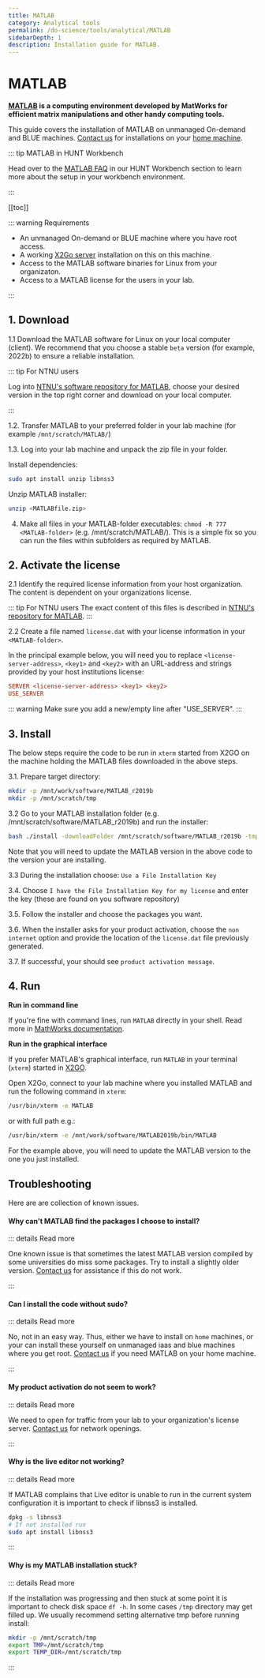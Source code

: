 ```yaml
---
title: MATLAB
category: Analytical tools
permalink: /do-science/tools/analytical/MATLAB
sidebarDepth: 1
description: Installation guide for MATLAB.
---
```


# MATLAB

**[MATLAB](https://www.mathworks.com/) is a computing environment developed by MatWorks for efficient matrix manipulations and other handy computing tools.**

This guide covers the installation of MATLAB on unmanaged On-demand and BLUE machines. [Contact us](/contat) for installations on your [home machine](/do-science/faq/compute/#machine-types).

::: tip MATLAB in HUNT Workbench

Head over to the [MATLAB FAQ](/do-science/hunt-workbench/faq/#matlab) in our HUNT Workbench section to learn more about the setup in your workbench environment.

:::


[[toc]]


::: warning Requirements

- An unmanaged On-demand or BLUE machine where you have root access.
- A working [X2Go server](/do-science/tools/technical/x2go/) installation on this on this machine.
- Access to the MATLAB software binaries for Linux from your organizaton.
- Access to a MATLAB license for the users in your lab.

:::

## 1. Download

1.1 Download the MATLAB software for Linux on your local computer (client). We recommend that you choose a stable `beta` version (for example, 2022b) to ensure a reliable installation.

   ::: tip For NTNU users
   
   Log into [NTNU's software repository for MATLAB](https://software.ntnu.no/ntnu/MATLAB),
   choose your desired version in the top right corner and download on your local computer.
   
   :::

1.2. Transfer MATLAB to your preferred folder in your lab machine (for example `/mnt/scratch/MATLAB/`)

1.3. Log into your lab machine and unpack the zip file in your folder.

   Install dependencies:

   ```bash
   sudo apt install unzip libnss3
   ```

   Unzip MATLAB installer:

   ```bash
   unzip <MATLABfile.zip>
   ```

4. Make all files in your MATLAB-folder executables: `chmod -R 777 <MATLAB-folder>` (e.g. /mnt/scratch/MATLAB/). This is a simple fix so you can run the files within subfolders as required by MATLAB.

## 2. Activate the license

2.1 Identify the required license information from your host organization. The content is dependent on your organizations license. 

::: tip For NTNU users
The exact content of this files is described in [NTNU's repository for MATLAB](https://software.ntnu.no/ntnu/MATLAB).
:::

2.2 Create a file named `license.dat` with your license information in your `<MATLAB-folder>`. 

In the principal example below, you will need you to replace `<license-server-address>`, `<key1>` and `<key2>` with an URL-address and strings provided by your host institutions license:

```ini
SERVER <license-server-address> <key1> <key2>
USE_SERVER

```

::: warning
Make sure you add a new/empty line after "USE_SERVER".
:::



## 3. Install

The below steps require the code to be run in `xterm` started from X2GO on the machine holding the MATLAB files downloaded in the above steps.

3.1. Prepare target directory:

   ```bash
   mkdir -p /mnt/work/software/MATLAB_r2019b
   mkdir -p /mnt/scratch/tmp
   ```

3.2 Go to your MATLAB installation folder (e.g. /mnt/scratch/software/MATLAB_r2019b) and run the installer:

   ```bash
   bash ./install -downloadFolder /mnt/scratch/software/MATLAB_r2019b -tmpdir /mnt/scratch/tmp -destinationFolder /mnt/work/software/MATLAB_r2019b
   ```
   
   Note that you will need to update the MATLAB version in the above code to the version your are installing.

3.3 During the installation choose: `Use a File Installation Key`

3.4. Choose `I have the File Installation Key for my license` and enter the key (these are found on you software repository)

3.5. Follow the installer and choose the packages you want.

3.6. When the installer asks for your product activation, choose the `non internet` option and provide the location of the `license.dat` file previously generated.

3.7. If successful, your should see `product activation message`.

## 4. Run

**Run in command line**

If you're fine with command lines, run `MATLAB` directly in your shell. Read more in [MathWorks documentation](https://se.mathworks.com/help/matlab/ref/matlablinux.html).

**Run in the graphical interface**

If you prefer MATLAB's graphical interface, run `MATLAB` in your terminal (`xterm`) started in [X2GO](/do-science/tools/technical/x2go/).

Open X2Go, connect to your lab machine where you installed MATLAB and run the following command in `xterm`:

  ```bash
  /usr/bin/xterm -e MATLAB
  ```
  
  or with full path e.g.:

  ```bash
  /usr/bin/xterm -e /mnt/work/software/MATLAB2019b/bin/MATLAB
  ```

For the example above, you will need to update the MATLAB version to the one you just installed.


## Troubleshooting

Here are are collection of known issues.

#### Why can't MATLAB find the packages I choose to install?

::: details Read more

One known issue is that sometimes the latest MATLAB version compiled by some universities do miss some packages. Try to install a slightly older version. [Contact us](/contact) for assistance if this do not work.

:::

#### Can I install the code without sudo?

::: details Read more

No, not in an easy way. Thus, either we have to install on `home` machines, or your can install these yourself on unmanaged iaas and blue machines where you get root. [Contact us](/contact) if you need MATLAB on your home machine.

:::

#### My product activation do not seem to work?

::: details Read more

We need to open for traffic from your lab to your organization's license server. [Contact us](/contact) for network openings.

:::

#### Why is the live editor not working?

::: details Read more

If MATLAB complains that Live editor is unable to run in the current system configuration it is important to check if libnss3 is installed.

```bash
dpkg -s libnss3
# If not installed run
sudo apt install libnss3
```
:::

#### Why is my MATLAB installation stuck?

::: details Read more

If the installation was progressing and then stuck at some point it is important to check disk space `df -h`. In some cases `/tmp` directory may get filled up. We usually recommend setting alternative tmp before running install:

```bash
mkdir -p /mnt/scratch/tmp
export TMP=/mnt/scratch/tmp
export TEMP_DIR=/mnt/scratch/tmp
```

:::
